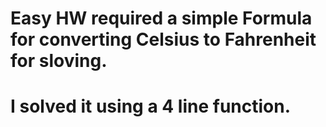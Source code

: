 # Easy HW required a simple Formula for converting Celsius to Fahrenheit for sloving.
# I solved it using a 4 line function.
